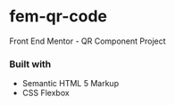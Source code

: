 # fem-qr-code
Front End Mentor - QR Component Project

### Built with

 - Semantic HTML 5 Markup
 - CSS Flexbox
